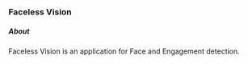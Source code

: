 ### Faceless Vision

##### About

Faceless Vision is an application for Face and Engagement detection.
